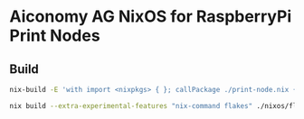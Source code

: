 # Aiconomy AG NixOS for RaspberryPi Print Nodes 

## Build

```sh
nix-build -E 'with import <nixpkgs> { }; callPackage ./print-node.nix { tar = gnutar; }' 
```

```sh
nix build --extra-experimental-features "nix-command flakes" ./nixos/flake.nix#packages.aarch64-linux.sdcard
```

